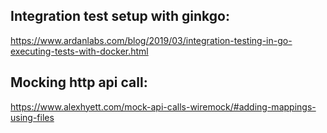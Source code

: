 ## Integration test setup with ginkgo:
https://www.ardanlabs.com/blog/2019/03/integration-testing-in-go-executing-tests-with-docker.html

## Mocking http api call:
https://www.alexhyett.com/mock-api-calls-wiremock/#adding-mappings-using-files

